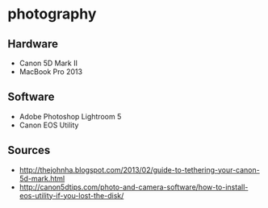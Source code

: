 # photography

Hardware
---
- Canon 5D Mark II
- MacBook Pro 2013

Software
---
- Adobe Photoshop Lightroom 5
- Canon EOS Utility

Sources
---
- http://thejohnha.blogspot.com/2013/02/guide-to-tethering-your-canon-5d-mark.html
- http://canon5dtips.com/photo-and-camera-software/how-to-install-eos-utility-if-you-lost-the-disk/
